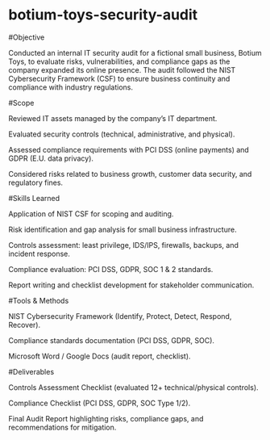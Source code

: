 # botium-toys-security-audit
#Objective

Conducted an internal IT security audit for a fictional small business, Botium Toys, to evaluate risks, vulnerabilities, and compliance gaps as the company expanded its online presence. The audit followed the NIST Cybersecurity Framework (CSF) to ensure business continuity and compliance with industry regulations.

#Scope

Reviewed IT assets managed by the company’s IT department.

Evaluated security controls (technical, administrative, and physical).

Assessed compliance requirements with PCI DSS (online payments) and GDPR (E.U. data privacy).

Considered risks related to business growth, customer data security, and regulatory fines.

#Skills Learned

Application of NIST CSF for scoping and auditing.

Risk identification and gap analysis for small business infrastructure.

Controls assessment: least privilege, IDS/IPS, firewalls, backups, and incident response.

Compliance evaluation: PCI DSS, GDPR, SOC 1 & 2 standards.

Report writing and checklist development for stakeholder communication.

#Tools & Methods

NIST Cybersecurity Framework (Identify, Protect, Detect, Respond, Recover).

Compliance standards documentation (PCI DSS, GDPR, SOC).

Microsoft Word / Google Docs (audit report, checklist).

#Deliverables

Controls Assessment Checklist (evaluated 12+ technical/physical controls).

Compliance Checklist (PCI DSS, GDPR, SOC Type 1/2).

Final Audit Report highlighting risks, compliance gaps, and recommendations for mitigation.
